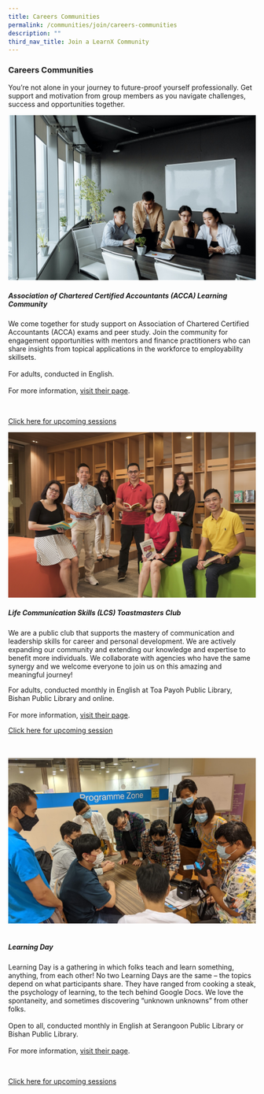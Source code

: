 ```yaml
---
title: Careers Communities
permalink: /communities/join/careers-communities
description: ""
third_nav_title: Join a LearnX Community
---
```

<style type="text/css">
/* Links */
.content a { color: #322987; }
.content a:focus,
.content a:hover { color: #28216c; }

/* Button Outline */
.bp-button { padding-left: 1.5rem; padding-right: 1.5rem; }
.bp-button.is-primary-outline { border: 1px solid #322987; color: #322987; background-color: transparent; text-decoration: none; }
.bp-button.is-primary-outline:focus,
.bp-button.is-primary-outline:hover { border: 1px solid #322987; color: #cff2e8; background-color: #322987; text-decoration: none; }

/* Responsive Iframe */
.responsive-iframe { position: absolute; top: 0; left: 0; bottom: 0; right: 0; width: 100%; height: 100%; }
.responsive-iframe-container { position: relative; overflow: hidden; width: 100%; }
.responsive-iframe-container.ratio-16by9 { padding-top: 56.25%; }
.responsive-iframe-container.ratio-4by3 { padding-top: 75%; }
.responsive-iframe-container.ratio-3by2 { padding-top: 66.66%; }
.responsive-iframe-container.ratio-1by1 { padding-top: 100%; }
</style>
### **Careers Communities**
You’re not alone in your journey to future-proof yourself professionally. Get support and motivation from group members as you navigate challenges, success and opportunities together.

<div class="row is-multiline">
  <div class="col is-half-tablet padding--bottom--lg">
    <img src="/images/learning-communities/careers/LC-Career-Stockimage-01.jpg" alt="Association of Chartered Certified Accountants (ACCA) Learning Community">
    <div class="margin--top--lg">
      <h5 class="margin--top--sm margin--bottom--sm"><b>Association of Chartered Certified Accountants (ACCA) Learning Community</b></h5>
      <p class="margin--top--sm margin--bottom--sm"> We come together for study support on Association of Chartered Certified Accountants (ACCA) exams and peer study. Join the community for engagement opportunities with mentors and finance practitioners who can share insights from topical applications in the workforce to employability skillsets.<br><br>
For adults, conducted in English.<br><br>
For more information, <a href="https://www.facebook.com/ACCA.Singapore/" target="_blank">visit their page</a>.</p><br>
			<p class="margin--top--sm margin--bottom--sm"><a href="https://go.gov.sg/lcsessions" target="_blank">Click here for upcoming sessions</a></p>
		</div>
  </div>
<div class="col is-half-tablet padding--bottom--lg">
	<img src="/images/learning-communities/careers/Toastmasters-01.png" alt="Life Communication Skills Toastmasters Club">
	<div class="margin--top--lg">
      <h5 class="margin--top--sm margin--bottom--sm"><b>Life Communication Skills (LCS) Toastmasters Club</b></h5>
      <p class="margin--top--sm margin--bottom--sm">We are a public club that supports the mastery of communication and leadership skills for career and personal development. We are actively expanding our community and extending our knowledge and expertise to benefit more individuals. We collaborate with agencies who have the same synergy and we welcome everyone to join us on this amazing and meaningful journey!</p>
      <p>For adults, conducted monthly in English at Toa Payoh Public Library, Bishan Public Library and online.<br><br>
      For more information, <a href="https://www.facebook.com/LCSTMC" target="_blank">visit their page</a>.</p>
      <p class="margin--top--sm margin--bottom--sm"><a href="https://go.gov.sg/lcsessions" target="_blank">Click here for upcoming session</a></p>
    </div>
  </div>
<div class="row is-multiline">
  <div class="col is-half-tablet padding--bottom--lg">
    <img src="/images/learning-communities/careers/LC-Career-LearningDay-01.jpg" alt="Learning Day">
    <div class="margin--top--lg">
			<h5 class="margin--top--sm margin--bottom--sm"><b>Learning Day</b></h5>
			<p class="margin--top--sm margin--bottom--sm"> Learning Day is a gathering in which folks teach and learn something, anything, from each other! No two Learning Days are the same – the topics depend on what participants share. They have ranged from cooking a steak, the psychology of learning, to the tech behind Google Docs. We love the spontaneity, and sometimes discovering “unknown unknowns” from other folks.<br><br>
Open to all, conducted monthly in English at Serangoon Public Library or Bishan Public Library.<br><br>
				For more information, <a href="https://www.facebook.com/groups/praxiumlearning" target="_blank">visit their page</a>.</p><br>
			<p class="margin--top--sm margin--bottom--sm"><a href="https://go.gov.sg/lcsessions" target="_blank">Click here for upcoming sessions</a></p>
    </div>
  </div>